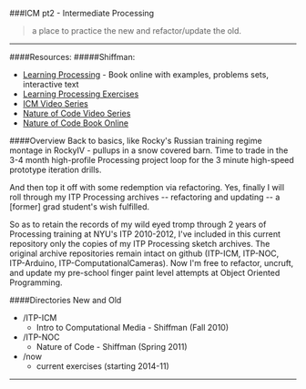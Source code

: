 ###ICM pt2 - Intermediate Processing
> a place to practice the new and refactor/update the old.
___________________________

####Resources:
#####Shiffman:
- [Learning Processing] - Book online with examples, problems sets, interactive text
- [Learning Processing Exercises]
- [ICM Video Series]
- [Nature of Code Video Series]
- [Nature of Code Book Online]

####Overview 
Back to basics, like Rocky's Russian training regime montage in RockyIV - pullups in a snow covered barn.  Time to trade in the 3-4 month high-profile Processing project loop for the 3 minute high-speed prototype iteration drills. 

And then top it off with some redemption via refactoring.  Yes, finally I will roll through my ITP Processing archives -- refactoring and updating --  a [former] grad student's wish fulfilled.  

So as to retain the records of my wild eyed tromp through 2 years of Processing training at NYU's ITP 2010-2012, I've included in this current repository only the copies of my ITP Processing sketch archives.  The original archive repositories remain intact on github (ITP-ICM, ITP-NOC, ITP-Arduino, ITP-ComputationalCameras).  Now I'm free to refactor, uncruft, and update my pre-school finger paint level attempts at Object Oriented Programming.



####Directories New and Old
- /ITP-ICM 
     - Intro to Computational Media - Shiffman (Fall 2010)
- /ITP-NOC
     - Nature of Code - Shiffman (Spring 2011)
- /now
     - current exercises (starting 2014-11)

_________________________________

[Learning Processing]:http://www.learningprocessing.com/     
[Learning Processing Exercises]:http://www.learningprocessing.com/exercises/
[ICM Video Series]:http://icm.shiffman.net/
[Nature of Code Video Series]:http://video.natureofcode.com/
[Nature of Code Book Online]:http://natureofcode.com/book/